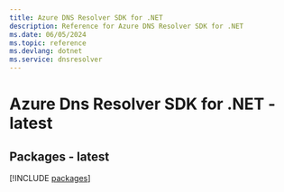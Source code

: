 ```yaml
---
title: Azure DNS Resolver SDK for .NET
description: Reference for Azure DNS Resolver SDK for .NET
ms.date: 06/05/2024
ms.topic: reference
ms.devlang: dotnet
ms.service: dnsresolver
---
```

# Azure Dns Resolver SDK for .NET - latest
## Packages - latest
[!INCLUDE [packages](dns-resolver-index.md)]